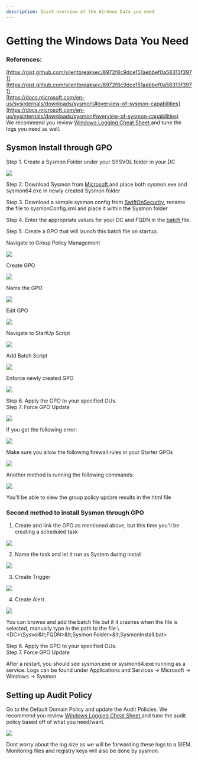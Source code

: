 ```yaml
---
description: Quick overview of the Windows Data you need
---
```


# Getting the Windows Data You Need

### References:

[https://gist.github.com/silentbreaksec/8972f8c9dce151aebbef0a58313f3971](https://gist.github.com/silentbreaksec/8972f8c9dce151aebbef0a58313f3971)  
[https://docs.microsoft.com/en-us/sysinternals/downloads/sysmon\#overview-of-sysmon-capabilities](https://docs.microsoft.com/en-us/sysinternals/downloads/sysmon#overview-of-sysmon-capabilities)  
We recommend you review [Windows Logging Cheat Sheet ](https://static1.squarespace.com/static/552092d5e4b0661088167e5c/t/5c586681f4e1fced3ce1308b/1549297281905/Windows+Logging+Cheat+Sheet_ver_Feb_2019.pdf)and tune the logs you need as well.

## Sysmon Install through GPO

Step 1. Create a Sysmon Folder under your SYSVOL folder in your DC

![](../.gitbook/assets/image%20%28141%29.png)

Step 2. Download Sysmon from [Microsoft ](https://docs.microsoft.com/en-us/sysinternals/downloads/sysmon#overview-of-sysmon-capabilities)and place both sysmon.exe and sysmon64.exe in newly created Sysmon folder

Step 3. Download a sample sysmon config from [SwiftOnSecurity](https://github.com/SwiftOnSecurity/sysmon-config), rename the file to sysmonConfig.xml and place it within the Sysmon folder

Step 4. Enter the appropriate values for your DC and FQDN in the [batch ](https://gist.github.com/silentbreaksec/8972f8c9dce151aebbef0a58313f3971)file.

Step 5. Create a GPO that will launch this batch file on startup.  
  
Navigate to Group Policy Management

![](../.gitbook/assets/image%20%28132%29.png)

Create GPO

![](../.gitbook/assets/image%20%28147%29.png)

Name the GPO 

![](../.gitbook/assets/image%20%28145%29.png)

Edit GPO

![](../.gitbook/assets/image%20%28149%29.png)

Navigate to StartUp Script

![](../.gitbook/assets/image%20%28139%29.png)

Add Batch Script 

![](../.gitbook/assets/image%20%28138%29.png)

Enforce newly created GPO

![](../.gitbook/assets/image%20%28144%29.png)

Step 6. Apply the GPO to your specified OUs.   
Step 7. Force GPO Update

![](../.gitbook/assets/image%20%28133%29.png)

If you get the following error:

![](../.gitbook/assets/image%20%28140%29.png)

Make sure you allow the following firewall rules in your Starter GPOs  


![](../.gitbook/assets/image%20%28142%29.png)

Another method is running the following commands:

![](../.gitbook/assets/image%20%28146%29.png)

You'll be able to view the group policy update results in the html file  


### Second method to install Sysmon through GPO

1. Create and link the GPO as mentioned above, but this time you'll be creating a scheduled task

![](../.gitbook/assets/image%20%28143%29.png)

2. Name the task and let it run as System during install 

![](../.gitbook/assets/image%20%28137%29.png)

3. Create Trigger

![](../.gitbook/assets/image%20%28148%29.png)

4. Create Alert

![](../.gitbook/assets/image%20%28136%29.png)

You can browse and add the batch file but if it crashes when the file is selected, manually type in the path to the file \\&lt;DC&gt;\Sysvol\&lt;FQDN&gt;\&lt;Sysmon Folder&gt;\&lt;SysmonInstall.bat&gt;  
  
Step 6. Apply the GPO to your specified OUs.   
Step 7. Force GPO Update

After a restart, you should see sysmon.exe or sysmon64.exe running as a service. Logs can be found under Applications and Services -&gt; Microsoft -&gt; Windows -&gt; Sysmon

## Setting up Audit Policy

Go to the Default Domain Policy and update the Audit Policies. We recommend you review [Windows Logging Cheat Sheet ](https://static1.squarespace.com/static/552092d5e4b0661088167e5c/t/5c586681f4e1fced3ce1308b/1549297281905/Windows+Logging+Cheat+Sheet_ver_Feb_2019.pdf)and tune the audit policy based off of what you need/want.

![](../.gitbook/assets/image%20%28135%29.png)

Dont worry about the log size as we will be forwarding these logs to a SIEM. Monitoring files and registry keys will also be done by sysmon. 

